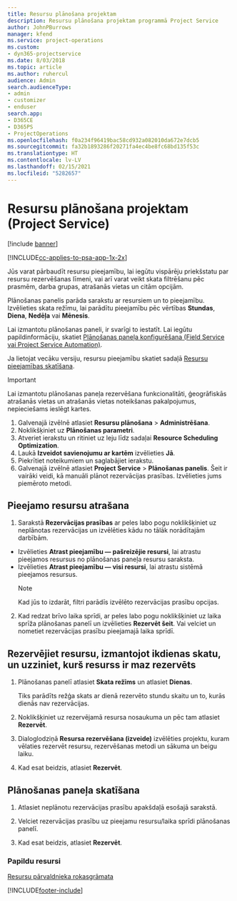 ```yaml
---
title: Resursu plānošana projektam
description: Resursu plānošana projektam programmā Project Service
author: JohnPBurrows
manager: kfend
ms.service: project-operations
ms.custom:
- dyn365-projectservice
ms.date: 8/03/2018
ms.topic: article
ms.author: ruhercul
audience: Admin
search.audienceType:
- admin
- customizer
- enduser
search.app:
- D365CE
- D365PS
- ProjectOperations
ms.openlocfilehash: f0a234f96419bac58cd932a082010da672e7dcb5
ms.sourcegitcommit: fa32b1893286f20271fa4ec4be8fc68bd135f53c
ms.translationtype: HT
ms.contentlocale: lv-LV
ms.lasthandoff: 02/15/2021
ms.locfileid: "5282657"
---
```

# <a name="schedule-resources-for-a-project-project-service"></a>Resursu plānošana projektam (Project Service)

[!include [banner](../includes/psa-now-project-operations.md)]

[!INCLUDE[cc-applies-to-psa-app-1x-2x](../includes/cc-applies-to-psa-app-1x-2x.md)]

Jūs varat pārbaudīt resursu pieejamību, lai iegūtu vispārēju priekšstatu par resursu rezervēšanas līmeni, vai arī varat veikt skata filtrēšanu pēc prasmēm, darba grupas, atrašanās vietas un citām opcijām.  
  
Plānošanas panelis parāda sarakstu ar resursiem un to pieejamību. Izvēlieties skata režīmu, lai parādītu pieejamību pēc vērtības **Stundas**, **Diena**, **Nedēļa** vai **Mēnesis**.  
  
Lai izmantotu plānošanas paneli, ir svarīgi to iestatīt. Lai iegūtu papildinformāciju, skatiet [Plānošanas paneļa konfigurēšana (Field Service vai Project Service Automation)](https://docs.microsoft.com/dynamics365/field-service/configure-schedule-board).
  
Ja lietojat vecāku versiju, resursu pieejamību skatiet sadaļā [Resursu pieejamības skatīšana](../psa/view-resource-availability.md).  

> [!IMPORTANT]
>  Lai izmantotu plānošanas paneļa rezervēšana funkcionalitāti, ģeogrāfiskās atrašanās vietas un atrašanās vietas noteikšanas pakalpojumus, nepieciešams ieslēgt kartes.  
> 
> 1. Galvenajā izvēlnē atlasiet **Resursu plānošana** > **Administrēšana**.  
> 2. Noklikšķiniet uz **Plānošanas parametri**.  
> 3. Atveriet ierakstu un ritiniet uz leju līdz sadaļai **Resource Scheduling Optimization**.  
> 4. Laukā **Izveidot savienojumu ar kartēm** izvēlieties **Jā**.  
> 5. Piekrītiet noteikumiem un saglabājiet ierakstu.  
> 6. Galvenajā izvēlnē atlasiet **Project Service** > **Plānošanas panelis**. Šeit ir vairāki veidi, kā manuāli plānot rezervācijas prasības. Izvēlieties jums piemēroto metodi.
  
## <a name="find-available-resources"></a>Pieejamo resursu atrašana

1.  Sarakstā **Rezervācijas prasības** ar peles labo pogu noklikšķiniet uz neplānotas rezervācijas un izvēlēties kādu no tālāk norādītajām darbībām.  
  
- Izvēlieties **Atrast pieejamību — pašreizējie resursi**, lai atrastu pieejamos resursus no plānošanas paneļa resursu saraksta.  
- Izvēlieties **Atrast pieejamību — visi resursi**, lai atrastu sistēmā pieejamos resursus.  
   > [!NOTE]
   >  Kad jūs to izdarāt, filtri parādīs izvēlēto rezervācijas prasību opcijas.  
  
2. Kad redzat brīvo laika sprīdi, ar peles labo pogu noklikšķiniet uz laika sprīža plānošanas panelī un izvēlieties **Rezervēt šeit**. Vai velciet un nometiet rezervācijas prasību pieejamajā laika sprīdī.  
  

## <a name="book-a-resource-using-the-daily-view-and-find-whos-under-booked"></a>Rezervējiet resursu, izmantojot ikdienas skatu, un uzziniet, kurš resurss ir maz rezervēts
  
1.  Plānošanas panelī atlasiet **Skata režīms** un atlasiet **Dienas**.  
  
    Tiks parādīts režģa skats ar dienā rezervēto stundu skaitu un to, kurās dienās nav rezervācijas.  
  
2.  Noklikšķiniet uz rezervējamā resursa nosaukuma un pēc tam atlasiet **Rezervēt**.  
  
3.  Dialoglodziņā **Resursa rezervēšana (izveide)** izvēlēties projektu, kuram vēlaties rezervēt resursu, rezervēšanas metodi un sākuma un beigu laiku.  
  
4.  Kad esat beidzis, atlasiet **Rezervēt**.  
  
## <a name="view-to-the-schedule-board"></a>Plānošanas paneļa skatīšana
  
1.  Atlasiet neplānotu rezervācijas prasību apakšdaļā esošajā sarakstā.  
  
2.  Velciet rezervācijas prasību uz pieejamu resursu/laika sprīdi plānošanas panelī.  
  
3.  Kad esat beidzis, atlasiet **Rezervēt**.  
  
### <a name="additional-resources"></a>Papildu resursi  
 [Resursu pārvaldnieka rokasgrāmata](../psa/resource-manager-guide.md)


[!INCLUDE[footer-include](../includes/footer-banner.md)]